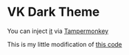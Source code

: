 # VK Dark Theme

You can inject [it](https://github.com/bogdanbelous/VK-Dark-Theme/blob/master/vk_dark_theme.user.js) via [Tampermonkey](https://tampermonkey.net/)

This is my little modification of [this code](https://userstyles.org/styles/127431/newvk-dark-theme)
